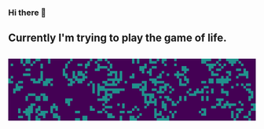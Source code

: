 ### Hi there 👋

Currently I'm trying to play the game of life.
-------
![Game of life](https://raw.githubusercontent.com/esmono/github-conways-game-of-life/main/assets/game-of-life.gif)
-------
